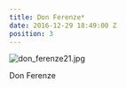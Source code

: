 ```yaml
---
title: Don Ferenze*
date: 2016-12-29 18:49:00 Z
position: 3
---
```


![don_ferenze21.jpg](/uploads/don_ferenze21.jpg)

Don Ferenze